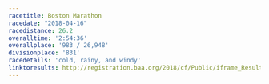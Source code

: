 ```yaml
---
racetitle: Boston Marathon
racedate: "2018-04-16"
racedistance: 26.2
overalltime: '2:54:36'
overallplace: '983 / 26,948'
divisionplace: '831'
racedetails: 'cold, rainy, and windy'
linktoresults: http://registration.baa.org/2018/cf/Public/iframe_ResultsSearch.cfm?mode=entry
---
```


